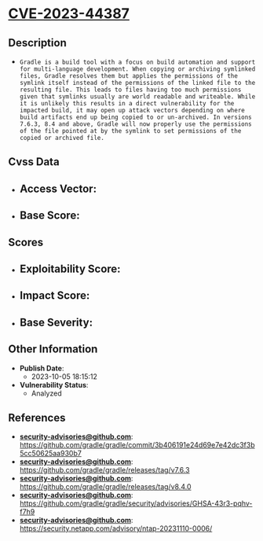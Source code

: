 
# [CVE-2023-44387](https://github.com/gradle/gradle/commit/3b406191e24d69e7e42dc3f3b5cc50625aa930b7)

## Description

- `Gradle is a build tool with a focus on build automation and support for multi-language development. When copying or archiving symlinked files, Gradle resolves them but applies the permissions of the symlink itself instead of the permissions of the linked file to the resulting file. This leads to files having too much permissions given that symlinks usually are world readable and writeable. While it is unlikely this results in a direct vulnerability for the impacted build, it may open up attack vectors depending on where build artifacts end up being copied to or un-archived. In versions 7.6.3, 8.4 and above, Gradle will now properly use the permissions of the file pointed at by the symlink to set permissions of the copied or archived file.`

## Cvss Data

- **Access Vector**:
  - 
- **Base Score**:
  - 

## Scores

- **Exploitability Score**:
  - 
- **Impact Score**:
  - 
- **Base Severity**:
  - 

## Other Information

- **Publish Date**:
  - 2023-10-05 18:15:12
- **Vulnerability Status**:
  - Analyzed

## References

- **security-advisories@github.com**: https://github.com/gradle/gradle/commit/3b406191e24d69e7e42dc3f3b5cc50625aa930b7
- **security-advisories@github.com**: https://github.com/gradle/gradle/releases/tag/v7.6.3
- **security-advisories@github.com**: https://github.com/gradle/gradle/releases/tag/v8.4.0
- **security-advisories@github.com**: https://github.com/gradle/gradle/security/advisories/GHSA-43r3-pqhv-f7h9
- **security-advisories@github.com**: https://security.netapp.com/advisory/ntap-20231110-0006/
